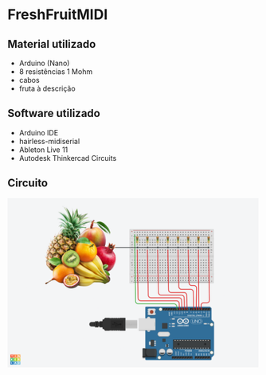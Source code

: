 # FreshFruitMIDI

## Material utilizado

* Arduino (Nano)
* 8 resistências 1 Mohm
* cabos
* fruta à descrição

## Software utilizado

* Arduino IDE
* hairless-midiserial
* Ableton Live 11
* Autodesk Thinkercad Circuits

## Circuito

![circuito](circuito.png "Title")